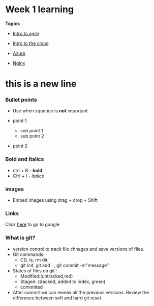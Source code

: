 # Week 1 learning 

**Topics**

* [Intro to agile](agile/README.md)
  
* [Intro to the cloud](Cloud/README.md)

* [Azure](Cloud/Azure.md)

* [Nginx](Cloud/Nginx.md)



# this is a new line 

### Bullet points


- Use when squence is **not** important

* point 1 
    * sub point 1
    * sub point 2

* point 2

### Bold and Italics 
* ctrl + B - **bold**
* Ctrl + I - *italics*

### images

* Embed images using drag + drop + Shift 

### Links
Click [here](http://google.com) to go to google



### What is git?
* version control to track file chnages and save versions of files.
* Git commands:
    * CD, ls, rm dir. 
    * git init, git add . , git commit -m"message" 
* States of files on git :
    * Modified:(untracked,red)
    * Staged: (tracked, added to index, green)
    * committed
*  After commit we can reveiw all the previous versions. Review the difference between soft and hard git reset. 
